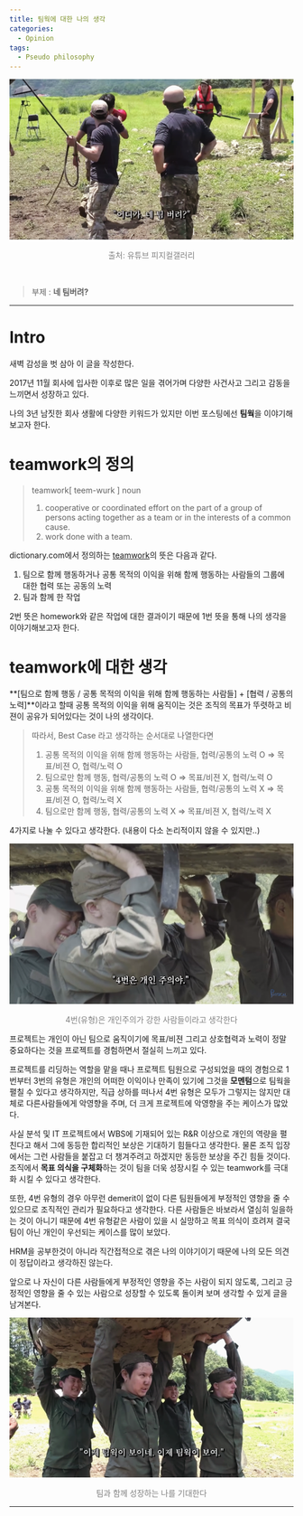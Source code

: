 ```yaml
---
title: 팀웍에 대한 나의 생각
categories:
  - Opinion
tags:
  - Pseudo philosophy
---
```


![Preview](/assets/contents/2020-09-16/img1.png)

<p style="color:gray; font-size:100%;" align="center">출처: 유튜브 피지컬갤러리</p>

<br>

> 부제 : **네 팀버려?**

<!-- more -->

---

# Intro

새벽 감성을 벗 삼아 이 글을 작성한다.

2017년 11월 회사에 입사한 이후로 많은 일을 겪어가며 다양한 사건사고 그리고 감동을 느끼면서 성장하고 있다.

나의 3년 남짓한 회사 생활에 다양한 키워드가 있지만 이번 포스팅에선 **팀웍**을 이야기해보고자 한다.
<br>


# teamwork의 정의

> teamwork[ teem-wurk ]
> noun
>
> 1. cooperative or coordinated effort on the part of a group of persons acting together as a team or in the interests of a common cause.
> 2. work done with a team.

dictionary.com에서 정의하는 [teamwork](https://www.dictionary.com/browse/teamwork?s=t)의 뜻은 다음과 같다.

1. 팀으로 함께 행동하거나 공통 목적의 이익을 위해 함께 행동하는 사람들의 그룹에 대한 협력 또는 공동의 노력
2. 팀과 함께 한 작업

2번 뜻은 homework와 같은 작업에 대한 결과이기 때문에 1번 뜻을 통해 나의 생각을 이야기해보고자 한다.
<br>

# teamwork에 대한 생각

**[팀으로 함께 행동 / 공통 목적의 이익을 위해 함께 행동하는 사람들] + [협력 / 공통의 노력]**이라고 할때
공통 목적의 이익을 위해 움직이는 것은 조직의 목표가 뚜렷하고 비젼이 공유가 되어있다는 것이 나의 생각이다.

> 따라서, Best Case 라고 생각하는 순서대로 나열한다면
>
> 1. 공통 목적의 이익을 위해 함께 행동하는 사람들, 협력/공통의 노력 O => 목표/비젼 O, 협력/노력 O
> 2. 팀으로만 함께 행동, 협력/공통의 노력 O => 목표/비젼 X, 협력/노력 O
> 3. 공통 목적의 이익을 위해 함께 행동하는 사람들, 협력/공통의 노력 X => 목표/비젼 O, 협력/노력 X
> 4. 팀으로만 함께 행동, 협력/공통의 노력 X => 목표/비젼 X, 협력/노력 X

4가지로 나눌 수 있다고 생각한다. (내용이 다소 논리적이지 않을 수 있지만..)

![img4](/assets/contents/2020-09-16/img4.png)
<p style="color:gray; font-size:100%;" align="center">4번(유형)은 개인주의가 강한 사람들이라고 생각한다</p>

프로젝트는 개인이 아닌 팀으로 움직이기에 목표/비젼 그리고 상호협력과 노력이 정말 중요하다는 것을 프로젝트를 경험하면서 절실히 느끼고 있다.

프로젝트를 리딩하는 역할을 맡을 때나 프로젝트 팀원으로 구성되었을 때의 경험으로 1번부터 3번의 유형은 개인의 어떠한 이익이나 만족이 있기에 그것을 **모멘텀**으로 팀웍을 펼칠 수 있다고 생각하지만, 직급 상하를 떠나서 4번 유형은 모두가 그렇지는 않지만 대체로 다른사람들에게 악영향을 주며, 더 크게 프로젝트에 악영향을 주는 케이스가 많았다.

사실 분석 및 IT 프로젝트에서 WBS에 기재되어 있는 R&R 이상으로 개인의 역량을 펼친다고 해서 그에 동등한 합리적인 보상은 기대하기 힘들다고 생각한다. 물론 조직 입장에서는 그런 사람들을 붙잡고 더 챙겨주려고 하겠지만 동등한 보상을 주긴 힘들 것이다. 조직에서 **목표 의식을 구체화**하는 것이 팀을 더욱 성장시킬 수 있는 teamwork를 극대화 시킬 수 있다고 생각한다.

또한, 4번 유형의 경우 아무런 demerit이 없이 다른 팀원들에게 부정적인 영향을 줄 수 있으므로 조직적인 관리가 필요하다고 생각한다.
다른 사람들은 바보라서 열심히 일을하는 것이 아니기 때문에 4번 유형같은 사람이 있을 시 실망하고 목표 의식이 흐려져 결국 팀이 아닌 개인이 우선되는 케이스를 많이 보았다.

HRM을 공부한것이 아니라 직간접적으로 겪은 나의 이야기이기 때문에 나의 모든 의견이 정답이라고 생각하진 않는다.

앞으로 나 자신이 다른 사람들에게 부정적인 영향을 주는 사람이 되지 않도록, 그리고 긍정적인 영향을 줄 수 있는 사람으로 성장할 수 있도록 돌이켜 보며 생각할 수 있게 글을 남겨본다.

![img2](/assets/contents/2020-09-16/img2.png)
<p style="color:gray; font-size:100%;" align="center">팀과 함께 성장하는 나를 기대한다</p>

---
